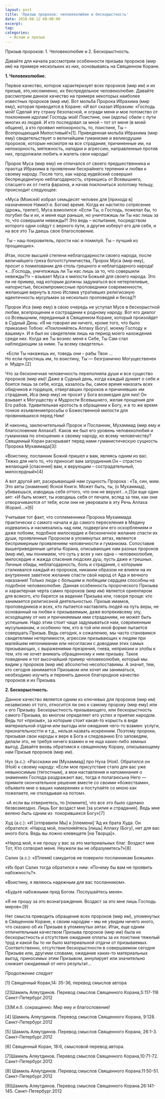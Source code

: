 ```yaml
---
layout: post
title: 'Призыв пророков: человеколюбие и бескорыстность'
date: 2018-08-12 00:00:00
excerpt:
tag:
categories:
  - Ислам и призыв
---
```


Призыв пророков: 1. Человеколюбие и 2. Бескорыстность.

Давайте для начала рассмотрим особенности призыва пророков (мир им) на примере нескольких из них, основываясь на Священном Коране.

**1. Человеколюбие.**

Первое качество, которое характеризует всех пророков (мир им) и их призыв, это,несомненно, их беспредельное человеколюбие. Давайте рассмотрим данное качество на примере некоторых наиболее известных пророков (мир им). Вот мольба Пророка Ибрахима (мир ему), которая приводится в Коране: &laquo;И вот сказал Ибрахим: &laquo;Господь мой! Сделай эту страну безопасной, и огради меня и мое потомство от поклонения идолам! Господь мой! Поистине, они (идолы) сбили с пути многих из людей. И кто последовал за мной – тот от меня (в моей общине), а кто проявил непокорность, то, поистине, Ты – Всепрощающий Милостивый!&raquo;[1]. Приведенная мольба Ибрахима (мир ему) свидетельствует о величайшем гуманизме и великодушии пророков, которые несмотря на все страдания, причиненные им, на непокорность, мятежность, нападки и агрессию, направленные против них, продолжали любить и жалеть свои народы!

Пророк Муса (мир ему) не отличался от своего предшественника и праотца Ибрахима в проявлении бескрайнего терпения и любви к своему народу. После того, как народ иудейский совершил беспрецедентную неблагодарность, отрекшись от Всевышнего, спасшего их от гнета фараона, и начав поклониться золотому тельцу, происходит следующее:

&laquo;Муса (Моисей) избрал семьдесят человек для [прихода в] назначенное Нами(т.е. Богом) время. Когда их настигло сотрясение (дрожь, трепет), Муса взмолился: &laquo;Если Ты, о Господь, пожелал бы, то погубил бы и их, и меня еще раньше, но уничтожишь ли Ты нас лишь за то, что совершили невежды?! Это ведь – испытание, посредством которого одни сойдут с верного пути, а другие изберут его для себя, и на все это Ты даешь свое благословение.

&nbsp;Ты – наш покровитель, прости нас и помилуй. Ты – лучший из прощающих&raquo;.

Итак, после высшей степени неблагодарности своего народа, после величайшего греха богоотступничества, Пророк Муса (мир ему), просит о помиловании для столь грешного и неблагодарного народа! &laquo;…(Господь, уничтожишь ли Ты нас лишь за то, что совершили невежды?!&raquo; – взывает Муса к милости Божьей для своего народа. Это ли не пример, над которым должны задуматься все нетерпеливые, напористые, бескомпромиссные проповедники современности, желающие вернуть в лоно Ислама утративших религиозную идентичность мусульман за несколько проповедей и бесед?!

Пророк Иса (мир ему) в свою очередь не уступал Мусе в бескорыстной любви, всепрощении и сострадании к родному народу. Вот его диалог со Всевышним, переданный в Священном Коране, который произойдет в Судный День: &laquo;Я не говорил им ничего, кроме того, что было приказано Тобою: &laquo;Поклоняйтесь Аллаху (Богу), моему Господу и вашему&raquo;. И я был их свидетелем лишь на период моего нахождения среди них. Когда же Ты вознес меня к Себе, Ты Сам стал наблюдающим за ними. Ты всему свидетель&raquo;.

&nbsp;&laquo;Если Ты накажешь их, товедь они – рабы Твои …<br>Но если простишь им, то воистину, Ты — безгранично Могущественен и&nbsp; Мудр&raquo;.[2]

Что за бесконечная человечность переполняла души и все существо пророков (мир им)! Даже в Судный день, когда каждый думает о себе и боится лишь за себя, когда, казалось бы, самое время наказать всех обидчиков и гордецов, отвергавших пророков и причинявших им страдания, Иса (мир ему) не просит у Бога возмездия для них! Он взывает к Могуществу и Мудрости Всевышнего, желая прощения для Его рабов. Удивительная кротость в обращении к Богу, и в то же время тонкое изъявлениепросьбы о Божественной милости для провинившихся перед Ним!

И наконец, заключительный Пророк и Посланник, Мухаммад (мир ему и благословение Аллаха!). Каков же был его уровень человеколюбия и гуманизма по отношению к своему народу, ко всему человечеству? Священный Коран раскрывает перед нами гуманистическую сущность Пророка Мухаммада[3]:

&laquo;Воистину, посланник Божий пришел к вам, являясь одним из вас. Тяжко для него то, что приносит вам затруднения.Он – страстно желающий [спасения] вам, к верующим – сострадательный, милосердный&raquo;[4]

А вот другой аят, раскрывающий нам сущность Пророка : &laquo;Та, син, мим. Это аяты (знамения) Ясной Книги. Может быть, ты, (о Мухаммад), убиваешься, изводишь себя оттого, что они не веруют…&raquo;,[5]и еще один аят: &laquo;И быть может, ты изводишь себя от печали, вслед за тем, как они отворачиваются от тебя, если они не уверовали в эту Речь Аллаха (Коран)…&raquo;[6]

Учитывая тот факт, что соплеменники Пророка Мухаммада&nbsp; практически с самого начала и до самого переселения в Медину издевались и насмехались над ним, подвергали его оскорблениям и даже побоям, подобное милосердие и бесконечное желание спасти их души, проявленные Пророком в упомянутых аятах, являются беспримерным проявлением человечности и гуманизма. Сопоставив вышеприведенные цитаты Корана, описывающие нам разных пророков (мир им), мы понимаем, что суть у всех у них одна – человеколюбие, милосердие и жажда спасения людских душ, пусть даже и грешных. Личные обиды, неблагодарность, боль и страдания, с которыми сталкивался каждый из пророков, никаким образом не влияли на их внутреннее заветное желание спасти свой народ от Ада и вечного наказания! Только люди с большим и любящим сердцем способны на подобное человеколюбие. Данная особенность пророческого Призыва и характерная черта самих пророков (мир им) является ориентиром для всякого, кто берется за ведение Призыва или, говоря проще: кто занимается религиозной деятельностью. Призыв имамов, проповедников и всех, кто пытается наставлять людей на путь веры, не основанный на любви к призываемым, даже вопрекивсему злу, исходящему от них и причиняемым ими страданиям, не может быть успешным. Надо этим стоит чаще задумываться нам, современным мусульманам, и особенно тем, кто в той или иной форме пытается совершать Призыв. Ведь сегодня, к сожалению, мы часто становимся свидетелями нетерпимости, агрессии призывающих к людям при малейшем непонимании или несогласии с доводами этих самых призывающих, с выражениями презрения, гнева, неприязни и злобы к тем, кто не хочет внимать обращенному к ним призыву. Такое поведение и тот высочайший пример человеколюбия, который мы видим у пророков (мир им) абсолютно несопоставимы. А значит, тем, кто сегодня занимается Призывом или хочет им заниматься, необходимо изучить и перенять данное благородное качество пророков и их Призыва.

**2. Бескорыстность.**

Данное качество является одним из ключевых для пророков (мир им) независимо от того, относится ли оно к самому пророку (мир ему) или к его Призыву. Бескорыстность призывающего, или бескорыстность самого Призыва, во многом определяет его успех и приятие народом. Ведь тот &laquo;призыв&raquo;, за которым стоит какая-то корысть в виде материальной отдачи или выгоды или ожидания чего-то взамен: услуги, признательностти и т.д., нельзя назвать искренним. Поэтому пророки, призывая свои народы к вере в Бога и следованию Его заповедям, делали это, не требуя ничего взамен и не ища каких-либо земных выгод. Давайте вновь обратимся к священному Корану, описывающему нам Призыв пророков (мир им).

Нух (а.с.): &laquo;Расскажи им [Мухаммад] про Нуха (Ноя). Обратился он (Ной) к своему народу: &laquo;Если мое присутствие стало для вас уже невыносимым (тягостным), а мои наставления и напоминания о знамениях Господа раздражают вас, тогда я полагаюсьна Него — примите окончательное решение вместе со своими &laquo;божествами&raquo;, объявите мне о ваших намерениях и поступайте со мною как пожелаете, не откладывая на потом&raquo;.

&nbsp;&laquo;А если вы отвернетесь, то [помните], что все это было сделано безвозмездно. Лишь Бог воздаст мне [за усилия и страдания]. Ведь мне велено быть одним из&nbsp; покорившихся Богу&raquo;[7]

Худ (а.с.): &laquo;И [отправили Мы] к [племени] ‘Ад их брата Худа. Он обратился: &laquo;Народ мой, поклоняйтесь [лишь] Аллаху (Богу), нет для вас иного бога. Ведь вы ложно клевещете [на Творца]&raquo;.

&laquo;Народ мой, я не прошу у вас за это материальных благ. Воздаст мне Тот, Кто сотворил меня. Неужели вы не образумитесь?&raquo;[8]

Салих (а.с.): &laquo;[Племя] самудитов не поверило посланникам Божьим&raquo;.

&laquo;Их брат Салих тогда обратился к ним: &laquo;Почему бы вам не проявить набожность?&raquo;.

&laquo;Воистину, я являюсь надежным для вас посланником&raquo;.

&laquo;Будьте набожными пред Богом. Послушайтесь меня&raquo;.

&laquo;Я не прошу за это вознаграждения. Воздаст за это мне лишь Господь миров&raquo;.[9]

Нет смысла приводить обращение всех пророков (мир им), упомянутых в Священном Коране, к своим народам – мы не увидим ничего иного, что сказано об их Призыве в упомянутых аятах. Итак, еще одним отличительным качеством Призыва пророков (мир им) была их бескорыстность и отсутствие ожидания оплаты за их поистине тяжелый труд и какой бы то ни было материальной отдачи от призываемых. Соответственно, отсутствие бескорыстности в совершаемом сегодня Призыве или, другими словами, ожидание каких-то материальных выгод, приносимых этим Призывом, аннулирует или значительно снижает ожидаемый от него результат…

*Продолжение следует*

[1] Священный Коран,14: 35-36, перевод смыслов автора

[2]Шамиль Аляутдинов. Перевод смыслов Священного Корана,5:117-118 Санкт-Петербург.2012

[3]М.е.б. сокращенно: Мир ему и благословение!

[4] Шамиль Аляутдинов. Перевод смыслов Священного Корана, 9:128. Санкт-Петербург.2012

[5] Шамиль Аляутдинов. Перевод смыслов Священного Корана, 26:1-3. Санкт-Петербург.2012

[6] Священный Коран, 18:6, смысловой перевод автора.

[7]Шамиль Аляутдинов. Перевод смыслов Священного Корана,10:71-72. Санкт-Петербург.2012

[8] Шамиль Аляутдинов. Перевод смыслов Священного Корана.11:50-51. Санкт-Петербург.2012

[9]Шамиль Аляутдинов. Перевод смыслов Священного Корана.26:141-145. Санкт-Петербург.2012